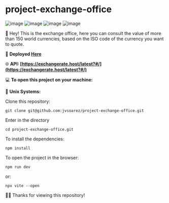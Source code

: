 # project-exchange-office

![image](https://img.shields.io/badge/HTML5-E34F26?style=for-the-badge&logo=html5&logoColor=white)
![image](https://img.shields.io/badge/CSS3-1572B6?style=for-the-badge&logo=css3&logoColor=white)
![image](https://img.shields.io/badge/JavaScript-323330?style=for-the-badge&logo=javascript&logoColor=F7DF1E)
![image](https://img.shields.io/badge/Vite-B73BFE?style=for-the-badge&logo=vite&logoColor=FFD62E)

👋 Hey! This is the exchange office, here you can consult the value of more than 150 world currencies, based on the ISO code of the currency you want to quote.

🔗 **Deployed [Here](https://casadecambio-exchangeoffice.surge.sh/)**

🌐 **API: [https://exchangerate.host/latest?#/](https://exchangerate.host/latest?#/)**

💻 **To open this project on your machine:**

🐧 **Unix Systems:**

Clone this repository:

    git clone git@github.com:jvsoarez/project-exchange-office.git
    
Enter in the directory
    
    cd project-exchange-office.git
    
To install the dependencies:
    
    npm install

To open the project in the browser:
    
    npm run dev

or:
    
    npx vite --open
    
🙏🏽 Thanks for viewing this repository!

